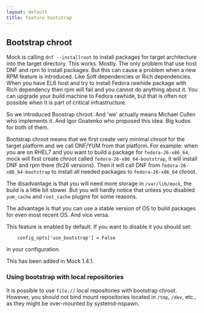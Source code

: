 ```yaml
---
layout: default
title: Feature bootstrap
---
```


## Bootstrap chroot

Mock is calling `dnf --installroot` to install packages for target architecture into the target directory. This works. Mostly. The only problem that use host DNF and rpm to install packages. But this can cause a problem when a new RPM feature is introduced. Like Soft dependencies or Rich dependencies. When you have EL6 host and try to install Fedora rawhide package with Rich dependency then rpm will fail and you cannot do anything about it. You can upgrade your build machine to Fedora rawhide, but that is often not possible when it is part of critical infrastructure.

So we introduced Boostrap chroot. And 'we' actually means Michael Cullen who implements it. And Igor Gnatenko who proposed this idea. Big kudos for both of them.

Bootstrap chroot means that we first create very minimal chroot for the target platform and we call DNF/YUM from that platform. For example: when you are on RHEL7 and you want to build a package for `fedora-26-x86_64`, mock will first create chroot called `fedora-26-x86_64-bootstrap`, it will install DNF and rpm there (fc26 versions). Then it will call DNF from `fedora-26-x86_64-bootstrap` to install all needed packages to `fedora-26-x86_64` chroot.

The disadvantage is that you will need more storage in `/var/lib/mock`, the build is a little bit slower. But you will hardly notice that unless you disabled `yum_cache` and `root_cache` plugins for some reasons.

The advantage is that you can use a stable version of OS to build packages for even most recent OS. And vice versa.

This feature is enabled by default. If you want to disable it you should set:

```
    config_opts['use_bootstrap'] = False
```

in your configuration.

This has been added in Mock 1.4.1.

### Using bootstrap with local repositories

It is possible to use `file://` local repositories with bootstrap chroot. However, you should not bind mount repositories located in `/tmp`, `/dev`, etc., as they might be over-mounted by systemd-nspawn.
